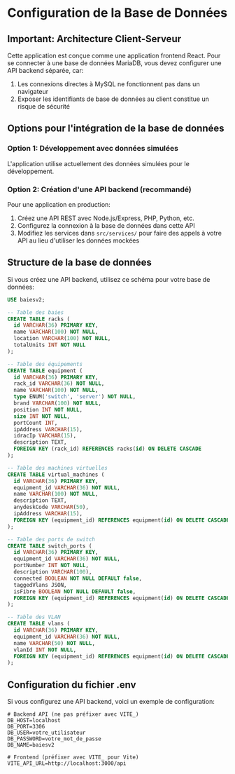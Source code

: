 
# Configuration de la Base de Données

## Important: Architecture Client-Serveur

Cette application est conçue comme une application frontend React. Pour se connecter à une base de données MariaDB, vous devez configurer une API backend séparée, car:

1. Les connexions directes à MySQL ne fonctionnent pas dans un navigateur
2. Exposer les identifiants de base de données au client constitue un risque de sécurité

## Options pour l'intégration de la base de données

### Option 1: Développement avec données simulées
L'application utilise actuellement des données simulées pour le développement.

### Option 2: Création d'une API backend (recommandé)
Pour une application en production:

1. Créez une API REST avec Node.js/Express, PHP, Python, etc.
2. Configurez la connexion à la base de données dans cette API
3. Modifiez les services dans `src/services/` pour faire des appels à votre API au lieu d'utiliser les données mockées

## Structure de la base de données

Si vous créez une API backend, utilisez ce schéma pour votre base de données:

```sql
USE baiesv2;

-- Table des baies
CREATE TABLE racks (
  id VARCHAR(36) PRIMARY KEY,
  name VARCHAR(100) NOT NULL,
  location VARCHAR(100) NOT NULL,
  totalUnits INT NOT NULL
);

-- Table des équipements
CREATE TABLE equipment (
  id VARCHAR(36) PRIMARY KEY,
  rack_id VARCHAR(36) NOT NULL,
  name VARCHAR(100) NOT NULL,
  type ENUM('switch', 'server') NOT NULL,
  brand VARCHAR(100) NOT NULL,
  position INT NOT NULL,
  size INT NOT NULL,
  portCount INT,
  ipAddress VARCHAR(15),
  idracIp VARCHAR(15),
  description TEXT,
  FOREIGN KEY (rack_id) REFERENCES racks(id) ON DELETE CASCADE
);

-- Table des machines virtuelles
CREATE TABLE virtual_machines (
  id VARCHAR(36) PRIMARY KEY,
  equipment_id VARCHAR(36) NOT NULL,
  name VARCHAR(100) NOT NULL,
  description TEXT,
  anydeskCode VARCHAR(50),
  ipAddress VARCHAR(15),
  FOREIGN KEY (equipment_id) REFERENCES equipment(id) ON DELETE CASCADE
);

-- Table des ports de switch
CREATE TABLE switch_ports (
  id VARCHAR(36) PRIMARY KEY,
  equipment_id VARCHAR(36) NOT NULL,
  portNumber INT NOT NULL,
  description VARCHAR(100),
  connected BOOLEAN NOT NULL DEFAULT false,
  taggedVlans JSON,
  isFibre BOOLEAN NOT NULL DEFAULT false,
  FOREIGN KEY (equipment_id) REFERENCES equipment(id) ON DELETE CASCADE
);

-- Table des VLAN
CREATE TABLE vlans (
  id VARCHAR(36) PRIMARY KEY,
  equipment_id VARCHAR(36) NOT NULL,
  name VARCHAR(50) NOT NULL,
  vlanId INT NOT NULL,
  FOREIGN KEY (equipment_id) REFERENCES equipment(id) ON DELETE CASCADE
);
```

## Configuration du fichier .env

Si vous configurez une API backend, voici un exemple de configuration:

```
# Backend API (ne pas préfixer avec VITE_)
DB_HOST=localhost
DB_PORT=3306
DB_USER=votre_utilisateur
DB_PASSWORD=votre_mot_de_passe
DB_NAME=baiesv2

# Frontend (préfixer avec VITE_ pour Vite)
VITE_API_URL=http://localhost:3000/api
```
